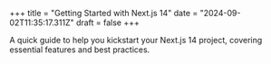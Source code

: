 +++
title = "Getting Started with Next.js 14"
date = "2024-09-02T11:35:17.311Z"
draft = false
+++

  A quick guide to help you kickstart your Next.js 14 project, covering essential features and best practices.
        